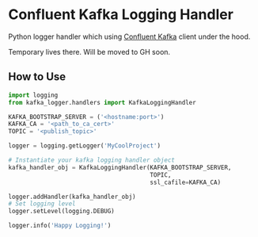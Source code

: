 Confluent Kafka Logging Handler
=====================

Python logger handler which using [Confluent Kafka](https://github.com/confluentinc/confluent-kafka-python) client under the hood.

Temporary lives there. Will be moved to GH soon.



How to Use
----------

```python
import logging
from kafka_logger.handlers import KafkaLoggingHandler

KAFKA_BOOTSTRAP_SERVER = ('<hostname:port>')
KAFKA_CA = '<path_to_ca_cert>'
TOPIC = '<publish_topic>'

logger = logging.getLogger('MyCoolProject')

# Instantiate your kafka logging handler object
kafka_handler_obj = KafkaLoggingHandler(KAFKA_BOOTSTRAP_SERVER,
                                        TOPIC,
                                        ssl_cafile=KAFKA_CA)

logger.addHandler(kafka_handler_obj)
# Set logging level
logger.setLevel(logging.DEBUG)

logger.info('Happy Logging!')
```
